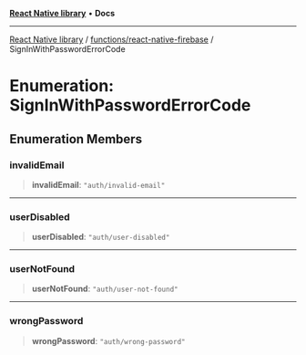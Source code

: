 [**React Native library**](../../../index.md) • **Docs**

***

[React Native library](../../../modules.md) / [functions/react-native-firebase](../index.md) / SignInWithPasswordErrorCode

# Enumeration: SignInWithPasswordErrorCode

## Enumeration Members

### invalidEmail

> **invalidEmail**: `"auth/invalid-email"`

***

### userDisabled

> **userDisabled**: `"auth/user-disabled"`

***

### userNotFound

> **userNotFound**: `"auth/user-not-found"`

***

### wrongPassword

> **wrongPassword**: `"auth/wrong-password"`

